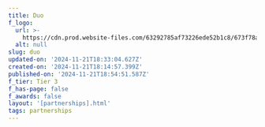 ```yaml
---
title: Duo
f_logo:
  url: >-
    https://cdn.prod.website-files.com/63292785af73226ede52b1c8/673f78a1c1bcef3620be3698_Duo%25201.svg
  alt: null
slug: duo
updated-on: '2024-11-21T18:33:04.627Z'
created-on: '2024-11-21T18:14:57.399Z'
published-on: '2024-11-21T18:54:51.587Z'
f_tier: Tier 3
f_has-page: false
f_awards: false
layout: '[partnerships].html'
tags: partnerships
---
```



